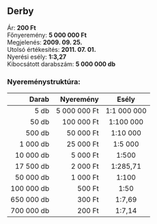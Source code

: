## Derby

Ár: **200 Ft**<br/>
Főnyeremény: **5 000 000 Ft**<br/>
Megjelenés: **2009. 09. 25.**<br/>
Utolsó értékesítés: **2011. 07. 01.**<br/>
Nyerési esély: **1:3,27**<br/>
Kibocsátott darabszám: **5 000 000 db**<br/>

### Nyereménystruktúra:
Darab|Nyeremény|Esély
---:|---:|:---:
5 db|5 000 000 Ft|1:1 000 000
50 db|100 000 Ft|1:100 000
500 db|50 000 Ft|1:10 000
1 000 db|25 000 Ft|1:5 000
10 000 db|5 000 Ft|1:500
17 500 db|2 000 Ft|1:285,71
50 000 db|1 000 Ft|1:100
100 000 db|500 Ft|1:50
650 000 db|300 Ft|1:7,69
700 000 db|200 Ft|1:7,14
